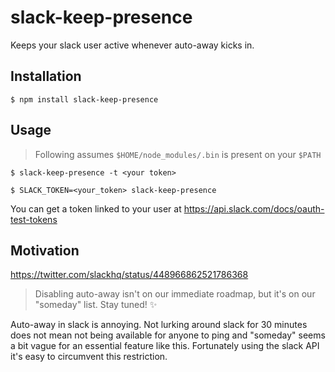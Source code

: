 # slack-keep-presence

Keeps your slack user active whenever auto-away kicks in.

## Installation

```
$ npm install slack-keep-presence
```

## Usage

> Following assumes `$HOME/node_modules/.bin` is present on your `$PATH`

```
$ slack-keep-presence -t <your token>
```
```
$ SLACK_TOKEN=<your_token> slack-keep-presence
```

You can get a token linked to your user at https://api.slack.com/docs/oauth-test-tokens

## Motivation

https://twitter.com/slackhq/status/448966862521786368
> Disabling auto-away isn't on our immediate roadmap, but it's on our "someday"
list. Stay tuned! ✨

Auto-away in slack is annoying. Not lurking around slack for 30 minutes does not
mean not being available for anyone to ping and "someday" seems a bit vague for
an essential feature like this. Fortunately using the slack API it's easy to
circumvent this restriction.
